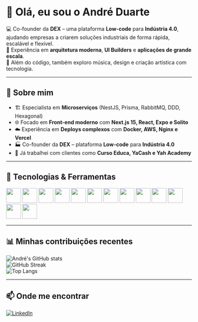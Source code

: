 # 👋 Olá, eu sou o André Duarte  

💻 Co-founder da **DEX** – uma plataforma **Low-code** para **Indústria 4.0**, ajudando empresas a criarem soluções industriais de forma rápida, escalável e flexível.  
🚀 Experiência em **arquitetura moderna**, **UI Builders** e **aplicações de grande escala**.  
🎵 Além do código, também exploro música, design e criação artística com tecnologia.  

---

## 📌 Sobre mim
- 🏗️ Especialista em **Microserviços** (NestJS, Prisma, RabbitMQ, DDD, Hexagonal)  
- 🌐 Focado em **Front-end moderno** com **Next.js 15, React, Expo e Solito**  
- ☁️ Experiência em **Deploys complexos** com **Docker, AWS, Nginx e Vercel**  
- 🏭 Co-founder da **DEX** – plataforma **Low-code** para **Indústria 4.0**  
- 🤝 Já trabalhei com clientes como **Curso Educa, YaCash e Yah Academy**  

---

## 🚀 Tecnologias & Ferramentas
<p align="left">
  <img src="https://nestjs.com/img/logo-small.svg" width="40" />
  <img src="https://cdn.jsdelivr.net/gh/devicons/devicon/icons/react/react-original.svg" width="40"/>
  <img src="https://cdn.jsdelivr.net/gh/devicons/devicon/icons/typescript/typescript-original.svg" width="40"/>
  <img src="https://cdn.jsdelivr.net/gh/devicons/devicon/icons/javascript/javascript-original.svg" width="40"/>
  <img src="https://cdn.jsdelivr.net/gh/devicons/devicon/icons/nodejs/nodejs-original.svg" width="40"/>
  <img src="https://cdn.jsdelivr.net/gh/devicons/devicon/icons/docker/docker-original.svg" width="40"/>
  <img src="https://cdn.jsdelivr.net/gh/devicons/devicon/icons/postgresql/postgresql-original.svg" width="40"/>
  <img src="https://cdn.jsdelivr.net/gh/devicons/devicon/icons/mongodb/mongodb-original.svg" width="40"/>
  <img src="https://cdn.jsdelivr.net/gh/devicons/devicon/icons/amazonwebservices/amazonwebservices-original.svg" width="40"/>
  <img src="https://cdn.jsdelivr.net/gh/devicons/devicon/icons/git/git-original.svg" width="40"/>
  <img src="https://cdn.jsdelivr.net/gh/devicons/devicon/icons/github/github-original.svg" width="40"/>
  <img src="https://cdn.jsdelivr.net/gh/devicons/devicon/icons/figma/figma-original.svg" width="40"/>
  <img src="https://www.rust-lang.org/logos/rust-logo-512x512.png" width="40" />
</p>

---

## 📊 Minhas contribuições recentes
![André's GitHub stats](https://github-readme-stats.vercel.app/api?username=KitKat1996&show_icons=true&theme=radical)  
![GitHub Streak](https://github-readme-streak-stats.herokuapp.com/?user=KitKat1996&theme=radical)  
![Top Langs](https://github-readme-stats.vercel.app/api/top-langs/?username=KitKat1996&layout=compact&theme=radical)  

---

## 📫 Onde me encontrar
[![LinkedIn](https://img.shields.io/badge/LinkedIn-Andre%20Duarte-blue?style=for-the-badge&logo=linkedin)](https://www.linkedin.com/)  
